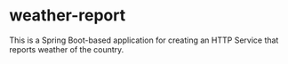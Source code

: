 # weather-report
This is a Spring Boot-based application for creating an HTTP Service that reports weather of the country. 
